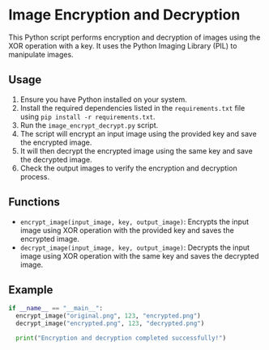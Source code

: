 # Image Encryption and Decryption

This Python script performs encryption and decryption of images using the XOR operation with a key. It uses the Python Imaging Library (PIL) to manipulate images.

## Usage

1. Ensure you have Python installed on your system.
2. Install the required dependencies listed in the `requirements.txt` file using `pip install -r requirements.txt`.
3. Run the `image_encrypt_decrypt.py` script.
4. The script will encrypt an input image using the provided key and save the encrypted image.
5. It will then decrypt the encrypted image using the same key and save the decrypted image.
6. Check the output images to verify the encryption and decryption process.

## Functions

- `encrypt_image(input_image, key, output_image)`: Encrypts the input image using XOR operation with the provided key and saves the encrypted image.
- `decrypt_image(input_image, key, output_image)`: Decrypts the input image using XOR operation with the same key and saves the decrypted image.

## Example

```python
if __name__ == "__main__":
  encrypt_image("original.png", 123, "encrypted.png")
  decrypt_image("encrypted.png", 123, "decrypted.png")

  print("Encryption and decryption completed successfully!")
